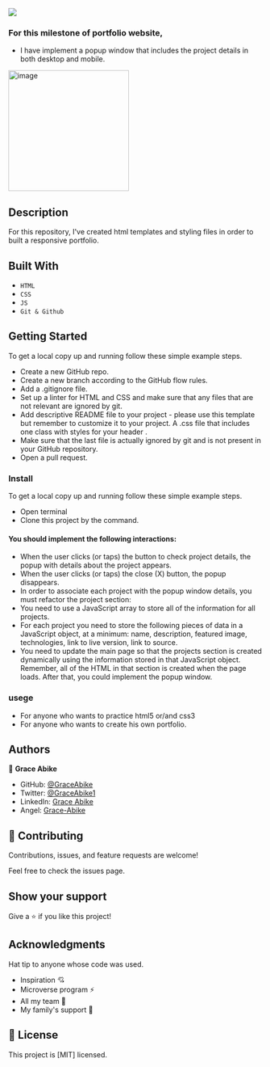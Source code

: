 ![](https://img.shields.io/badge/Microverse-blueviolet)


### For this milestone of portfolio website,
- I have implement a popup window that includes the project details in both desktop and mobile.

<img width="239" alt="image" src="https://user-images.githubusercontent.com/88346506/189490670-e2bf2485-794e-4fc9-82fc-47444a24ab9d.png">


## Description
For this repository, I've created html templates and styling files in order to built a responsive portfolio.

## Built With
- `HTML`
- `CSS`
- `JS`
- `Git & Github`

## Getting Started
To get a local copy up and running follow these simple example steps.
- Create a new GitHub repo.
- Create a new branch according to the GitHub flow rules.
- Add a .gitignore file.
- Set up a linter for HTML and CSS and make sure that any files that are not relevant are ignored by git.
- Add descriptive README file to your project - please use this template but remember to customize it to your project.
A .css file that includes one class with styles for your header .
- Make sure that the last file is actually ignored by git and is not present in your GitHub repository.
- Open a pull request.

### Install
To get a local copy up and running follow these simple example steps.
- Open terminal
- Clone this project by the command.

####  You should implement the following interactions:

- When the user clicks (or taps) the button to check project details, the popup with details about the project appears.
- When the user clicks (or taps) the close (X) button, the popup disappears.
- In order to associate each project with the popup window details, you must refactor the project section:
- You need to use a JavaScript array to store all of the information for all projects.
- For each project you need to store the following pieces of data in a JavaScript object, at a minimum: name, description, featured image, technologies, link to live version, link to source.
- You need to update the main page so that the projects section is created dynamically using the information stored in that JavaScript object. Remember, all of the HTML in that section is created when the page loads.
After that, you could implement the popup window.
### usege
- For anyone who wants to practice html5 or/and css3
- For anyone who wants to create his own portfolio.
## Authors

👤 **Grace Abike**

- GitHub: [@GraceAbike](https://github.com/GraceAbike)
- Twitter: [@GraceAbike1](https://twitter.com/GraceAbike1)
- LinkedIn: [Grace Abike](https://www.linkedin.com/in/grace-abike-02770522a/)
- Angel: [Grace-Abike](https://angel.co/u/grace-abike)
## 🤝 Contributing

Contributions, issues, and feature requests are welcome!

Feel free to check the issues page.

## Show your support

Give a ⭐️ if you like this project!

## Acknowledgments

Hat tip to anyone whose code was used.
- Inspiration 💘
- Microverse program ⚡
- All my team 🏹
- My family's support 🙌
## 📝 License

This project is [MIT] licensed.
